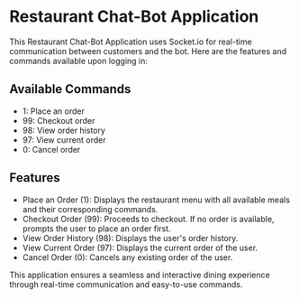 # Restaurant Chat-Bot Application


This Restaurant Chat-Bot Application uses Socket.io for real-time communication between customers and the bot. Here are the features and commands available upon logging in:

## Available Commands

* 1: Place an order
* 99: Checkout order
* 98: View order history
* 97: View current order
* 0: Cancel order

## Features

* Place an Order (1): Displays the restaurant menu with all available meals and their corresponding commands.
* Checkout Order (99): Proceeds to checkout. If no order is available, prompts the user to place an order first.
* View Order History (98): Displays the user's order history.
* View Current Order (97): Displays the current order of the user.
* Cancel Order (0): Cancels any existing order of the user.


This application ensures a seamless and interactive dining experience through real-time communication and easy-to-use commands.
